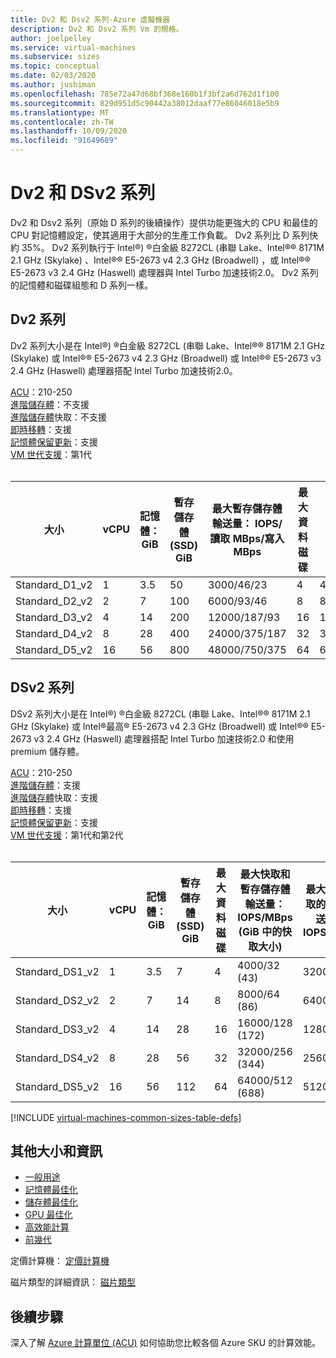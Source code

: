 ```yaml
---
title: Dv2 和 Dsv2 系列-Azure 虛擬機器
description: Dv2 和 Dsv2 系列 Vm 的規格。
author: joelpelley
ms.service: virtual-machines
ms.subservice: sizes
ms.topic: conceptual
ms.date: 02/03/2020
ms.author: jushiman
ms.openlocfilehash: 785e72a47d68bf368e160b1f3bf2a6d762d1f100
ms.sourcegitcommit: 829d951d5c90442a38012daaf77e86046018e5b9
ms.translationtype: MT
ms.contentlocale: zh-TW
ms.lasthandoff: 10/09/2020
ms.locfileid: "91649689"
---
```

# <a name="dv2-and-dsv2-series"></a>Dv2 和 DSv2 系列

Dv2 和 Dsv2 系列（原始 D 系列的後續操作）提供功能更強大的 CPU 和最佳的 CPU 對記憶體設定，使其適用于大部分的生產工作負載。 Dv2 系列比 D 系列快約 35%。 Dv2 系列執行于 Intel®) ®白金級 8272CL (串聯 Lake、Intel®® 8171M 2.1 GHz (Skylake) 、Intel®® E5-2673 v4 2.3 GHz (Broadwell) ，或 Intel®® E5-2673 v3 2.4 GHz (Haswell) 處理器與 Intel Turbo 加速技術2.0。 Dv2 系列的記憶體和磁碟組態和 D 系列一樣。

## <a name="dv2-series"></a>Dv2 系列

Dv2 系列大小是在 Intel®) ®白金級 8272CL (串聯 Lake、Intel®® 8171M 2.1 GHz (Skylake) 或 Intel®® E5-2673 v4 2.3 GHz (Broadwell) 或 Intel®® E5-2673 v3 2.4 GHz (Haswell) 處理器搭配 Intel Turbo 加速技術2.0。

[ACU](acu.md)：210-250<br>
[進階儲存體](premium-storage-performance.md)：不支援<br>
[進階儲存體](premium-storage-performance.md)快取：不支援<br>
[即時移轉](maintenance-and-updates.md)：支援<br>
[記憶體保留更新](maintenance-and-updates.md)：支援<br>
[VM 世代支援](generation-2.md)：第1代<br>
<br>

| 大小 | vCPU | 記憶體：GiB | 暫存儲存體 (SSD) GiB | 最大暫存儲存體輸送量： IOPS/讀取 MBps/寫入 MBps | 最大資料磁碟 | 輸送量：IOPS | 最大 NIC | 預期的網路頻寬 (Mbps)  |
|---|---|---|---|---|---|---|---|---|
| Standard_D1_v2 | 1  | 3.5 | 50  | 3000/46/23    | 4  | 4x500  | 2|750   |
| Standard_D2_v2 | 2  | 7   | 100 | 6000/93/46    | 8  | 8x500  | 2|1500  |
| Standard_D3_v2 | 4  | 14  | 200 | 12000/187/93  | 16 | 16x500 | 4|3000  |
| Standard_D4_v2 | 8  | 28  | 400 | 24000/375/187 | 32 | 32x500 | 8|6000  |
| Standard_D5_v2 | 16 | 56  | 800 | 48000/750/375 | 64 | 64x500 | 8|12000 |

## <a name="dsv2-series"></a>DSv2 系列

DSv2 系列大小是在 Intel®) ®白金級 8272CL (串聯 Lake、Intel®® 8171M 2.1 GHz (Skylake) 或 Intel®最高® E5-2673 v4 2.3 GHz (Broadwell) 或 Intel®® E5-2673 v3 2.4 GHz (Haswell) 處理器搭配 Intel Turbo 加速技術2.0 和使用 premium 儲存體。

[ACU](acu.md)：210-250<br>
[進階儲存體](premium-storage-performance.md)：支援<br>
[進階儲存體](premium-storage-performance.md)快取：支援<br>
[即時移轉](maintenance-and-updates.md)：支援<br>
[記憶體保留更新](maintenance-and-updates.md)：支援<br>
[VM 世代支援](generation-2.md)：第1代和第2代<br>
<br>

| 大小 | vCPU | 記憶體：GiB | 暫存儲存體 (SSD) GiB | 最大資料磁碟 | 最大快取和暫存儲存體輸送量： IOPS/MBps (GiB 中的快取大小)  | 最大取消快取的磁碟輸送量：IOPS/MBps | 最大 NIC|預期的網路頻寬 (Mbps)  |
|---|---|---|---|---|---|---|---|---|
| Standard_DS1_v2 | 1  | 3.5 | 7   | 4  | 4000/32 (43)     | 3200/48   | 2|750   |
| Standard_DS2_v2 | 2  | 7   | 14  | 8  | 8000/64 (86)     | 6400/96   | 2|1500  |
| Standard_DS3_v2 | 4  | 14  | 28  | 16 | 16000/128 (172)  | 12800/192 | 4|3000  |
| Standard_DS4_v2 | 8  | 28  | 56  | 32 | 32000/256 (344)  | 25600/384 | 8|6000  |
| Standard_DS5_v2 | 16 | 56  | 112 | 64 | 64000/512 (688)  | 51200/768 | 8|12000 |

[!INCLUDE [virtual-machines-common-sizes-table-defs](../../includes/virtual-machines-common-sizes-table-defs.md)]

## <a name="other-sizes-and-information"></a>其他大小和資訊

- [一般用途](sizes-general.md)
- [記憶體最佳化](sizes-memory.md)
- [儲存體最佳化](sizes-storage.md)
- [GPU 最佳化](sizes-gpu.md)
- [高效能計算](sizes-hpc.md)
- [前幾代](sizes-previous-gen.md)

定價計算機： [定價計算機](https://azure.microsoft.com/pricing/calculator/)

磁片類型的詳細資訊： [磁片類型](./disks-types.md#ultra-disk)

## <a name="next-steps"></a>後續步驟

深入了解 [Azure 計算單位 (ACU)](acu.md) 如何協助您比較各個 Azure SKU 的計算效能。